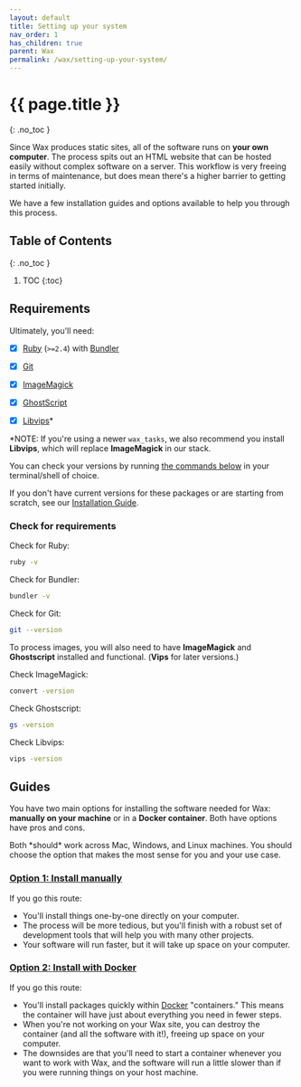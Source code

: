 ```yaml
---
layout: default
title: Setting up your system
nav_order: 1
has_children: true
parent: Wax
permalink: /wax/setting-up-your-system/
---
```


# {{ page.title }}
{: .no_toc }

Since Wax produces static sites, all of the software runs on **your own computer**. The process spits out an HTML website that can be hosted easily without complex software on a server. This workflow is very freeing in terms of maintenance, but does mean there's a higher barrier to getting started initially.

We have a few installation guides and options available to help you through this process.


## Table of Contents
{: .no_toc }

1. TOC
{:toc}

## Requirements

Ultimately, you'll need:
- [x] [Ruby](https://www.ruby-lang.org/en/) (`>=2.4`) with [Bundler](https://bundler.io/)
- [x] [Git](https://git-scm.com/)
- [x] [ImageMagick](https://imagemagick.org/index.php)
- [x] [GhostScript](https://www.ghostscript.com/)
- [x] [Libvips](https://libvips.github.io/libvips/)\*


\*NOTE: If you're using a newer `wax_tasks`, we also recommend you install __Libvips__, which will replace __ImageMagick__ in our stack.

You can check your versions by running [the commands below](#check-for-requirements) in your terminal/shell of choice.

If you don't have current versions for these packages or are starting from scratch, see our [Installation Guide](../installation-guides/).


### Check for requirements

Check for Ruby:

```sh
ruby -v
```

Check for Bundler:

```sh
bundler -v
```

Check for Git:

```sh
git --version
```

To process images, you will also need to have __ImageMagick__ and __Ghostscript__ installed and functional. (__Vips__ for later versions.)

Check ImageMagick:

```sh
convert -version
```

Check Ghostscript:

```sh
gs -version
```

Check Libvips:

```sh
vips -version
```

## Guides

You have two main options for installing the software needed for Wax: __manually on your machine__ or in a __Docker container__. Both have options have pros and cons.

Both \*should\* work across Mac, Windows, and Linux machines. You should choose the option that makes the most sense for you and your use case.

### [Option 1: Install manually](install-manually/)

If you go this route:
- You'll install things one-by-one directly on your computer.
- The process will be more tedious, but you'll finish with a robust set of development tools that will help you with many other projects.
- Your software will run faster, but it will take up space on your computer.

### [Option 2: Install with Docker](with-docker/)

If you go this route:
- You'll install packages quickly within [Docker](https://www.docker.com/) "containers." This means the container will have just about everything you need in fewer steps.
- When you're not working on your Wax site, you can destroy the container (and all the software with it!), freeing up space on your computer.
- The downsides are that you'll need to start a container whenever you want to work with Wax, and the software will run a little slower than if you were running things on your host machine.
